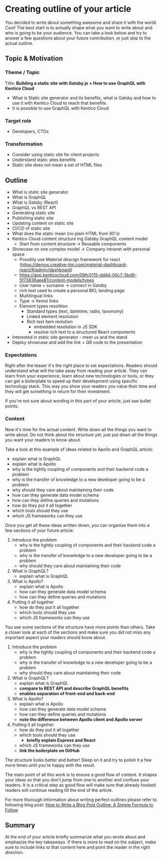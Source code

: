 # Creating outline of your article

You decided to write about something awesome and share it with the world. Cool! The best start is to actually shape what you want to write about and who is going to be your audience. You can take a look below and try to answer a few questions about your future contribution, or just skip to the actual outline.

## Topic & Motivation

### Theme / Topic

Title: **Building a static site with Gatsby.js + How to use GraphQL with Kentico Cloud**

* What is Static site generator and its benefits, what is Gatsby and how to use it with Kentico Cloud to reach that benefits.
* It is possible to use GraphQL with Kentico Cloud

### Target role

* Developers, CTOs

### Transformation

* Consider using static site for client projects
* Understand static sites benefits
* Static site does not mean a set of HTML files

## Outline

* What is static site generator
* What is GraphQL
* What is Gatsby (React)
* GraphQL vs REST API
* Generating static site
* Publishing static site
* Updating content on static site
* CI/CD of static site
* What does the static mean (no plain HTML from 90's)
* Kentico Cloud content structure ing Gatsby GraphQL content model
  * Start from content structure -> Reusable components
* Showcase on one complex model -> Company intranet with personal space
  * Possibly use Material descign framework for react (https://demos.creative-tim.com/material-dashboard-react/#/admin/dashboard)
  * https://app.kenticocloud.com/09fc0115-dd4d-00c7-5bd9-5f73836aee81/content-models/types
  * User name + surname -> connect in Gatsby 
  * rich text used to create a personal BIO, landing page
  * Multilingual links
  * Type -> Itemsl links
  * Element types resolition
    * Standard types (text, datetime, radio, taxonomy)
    * Linked element resolution
    * Rich text item reolution
      * embedded resolution in JS SDK
      * resolve rich text to a structured React components
* Interested in static site generator - meet us and the stand
* Deploy showcase and add the link + QR code to the presentation

### Expectations

Right after the teaser it's the right place to set expectations. Readers should understand what will the take away from reading your article. They can learn from your experience, learn about new technologies or tools, or they can get a boilerplate to speed up their development using specific technology stack. This way you show your readers you value their time and they will get something in return for their investment.

If you're not sure about wording in this part of your article, just use bullet points.

### Content

Now it's time for the actual content. Write down all the things you want to write about. Do not think about the structure yet, just put down all the things you want your readers to know about.

Take a look at this example of ideas related to Apollo and GraphQL article:

- explain what is GraphQL
- explain what is Apollo
- why is the tightly coupling of components and their backend code a problem
- why is the transfer of knowledge to a new developer going to be a problem
- why should they care about maintaining their code
- how can they generate data model schema
- how can they define queries and mutations
- how do they put it all together
- which tools should they use
- which JS frameworks can they use

Once you get all these ideas written down, you can organize them into a few sections of your future article:

1. Introduce the problem
    - why is the tightly coupling of components and their backend code a problem
    - why is the transfer of knowledge to a new developer going to be a problem
    - why should they care about maintaining their code
2. What is GraphQL?
    - explain what is GraphQL
3. What is Apollo?
    - explain what is Apollo
    - how can they generate data model schema
    - how can they define queries and mutations
4. Putting it all together
    - how do they put it all together
    - which tools should they use
    - which JS frameworks can they use

You see some sections of the structure have more points than others. Take a closer look at each of the sections and make sure you did not miss any important aspect your readers should know about.
1. Introduce the problem
    - why is the tightly coupling of components and their backend code a problem
    - why is the transfer of knowledge to a new developer going to be a problem
    - why should they care about maintaining their code
2. What is GraphQL?
    - explain what is GraphQL
    - **compare to REST API and describe GraphQL benefits**
    - **enables separation of front-end and back-end**
3. What is Apollo?
    - explain what is Apollo
    - how can they generate data model schema
    - how can they define queries and mutations
    - **note the difference between Apollo client and Apollo server**
4. Putting it all together
    - how do they put it all together
    - which tools should they use
      - **briefly explain Express and React**
    - which JS frameworks can they use
    - **link the boilerplate on GitHub**

The structure looks better and better! Sleep on it and try to polish it a few more times until you're happy with the result.

The main point of all this work is to ensure a good flow of content. It shapes your ideas so that you don't jump from one to another and confuse your readers. It is a critical step as good flow will make sure that already hooked readers will continue reading till the end of the article.

For more thorough information about writing perfect outlines please refer to following blog post: [How to Write a Blog Post Outline: A Simple Formula to Follow](https://blog.hubspot.com/marketing/how-to-write-blog-post-outline)


## Summary

At the end of your article briefly summarize what you wrote about and emphasize the key takeaways. If there is more to read on the subject, make sure to include links to that content here and point the reader in the right direction.
